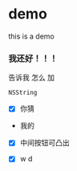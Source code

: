 # demo
this is a demo
### 我还好！！！
告诉我 怎么 加
```
NSString

```
- [x] 你猜
- 我的
- [x] 中间按钮可凸出  			






- [x] w d  
